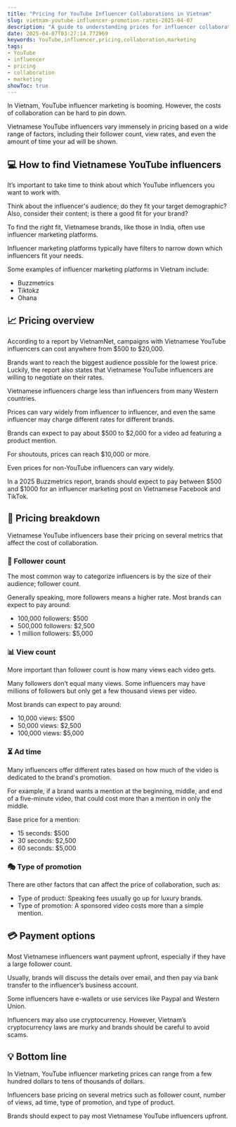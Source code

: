 ```yaml
---
title: "Pricing for YouTube Influencer Collaborations in Vietnam"
slug: vietnam-youtube-influencer-promotion-rates-2025-04-07
description: "A guide to understanding prices for influencer collaborations on YouTube in Vietnam."
date: 2025-04-07T03:27:14.772969
keywords: YouTube,influencer,pricing,collaboration,marketing
tags:
- YouTube
- influencer
- pricing
- collaboration
- marketing
showToc: true
---
```


In Vietnam, YouTube influencer marketing is booming. However, the costs of collaboration can be hard to pin down. 

Vietnamese YouTube influencers vary immensely in pricing based on a wide range of factors, including their follower count, view rates, and even the amount of time your ad will be shown. 

## 💻 How to find Vietnamese YouTube influencers

It’s important to take time to think about which YouTube influencers you want to work with. 

Think about the influencer's audience; do they fit your target demographic? Also, consider their content; is there a good fit for your brand? 

To find the right fit, Vietnamese brands, like those in India, often use influencer marketing platforms. 

Influencer marketing platforms typically have filters to narrow down which influencers fit your needs. 

Some examples of influencer marketing platforms in Vietnam include:

- Buzzmetrics
- Tiktokz
- Ohana

## 📈 Pricing overview

According to a report by VietnamNet, campaigns with Vietnamese YouTube influencers can cost anywhere from $500 to $20,000. 

Brands want to reach the biggest audience possible for the lowest price. Luckily, the report also states that Vietnamese YouTube influencers are willing to negotiate on their rates. 

Vietnamese influencers charge less than influencers from many Western countries. 

Prices can vary widely from influencer to influencer, and even the same influencer may charge different rates for different brands. 

Brands can expect to pay about $500 to $2,000 for a video ad featuring a product mention. 

For shoutouts, prices can reach $10,000 or more. 

Even prices for non-YouTube influencers can vary widely. 

In a 2025 Buzzmetrics report, brands should expect to pay between $500 and $1000 for an influencer marketing post on Vietnamese Facebook and TikTok. 

## 📩 Pricing breakdown

Vietnamese YouTube influencers base their pricing on several metrics that affect the cost of collaboration. 

### 📜 Follower count

The most common way to categorize influencers is by the size of their audience; follower count. 

Generally speaking, more followers means a higher rate. Most brands can expect to pay around: 

- 100,000 followers: $500
- 500,000 followers: $2,500
- 1 million followers: $5,000

### 📊 View count

More important than follower count is how many views each video gets. 

Many followers don’t equal many views. Some influencers may have millions of followers but only get a few thousand views per video. 

Most brands can expect to pay around:

- 10,000 views: $500
- 50,000 views: $2,500
- 100,000 views: $5,000

### ⏳ Ad time

Many influencers offer different rates based on how much of the video is dedicated to the brand's promotion. 

For example, if a brand wants a mention at the beginning, middle, and end of a five-minute video, that could cost more than a mention in only the middle. 

Base price for a mention:

- 15 seconds: $500
- 30 seconds: $2,500
- 60 seconds: $5,000

### 🎭 Type of promotion

There are other factors that can affect the price of collaboration, such as: 

- Type of product: Speaking fees usually go up for luxury brands. 
- Type of promotion: A sponsored video costs more than a simple mention. 

## 💳 Payment options

Most Vietnamese influencers want payment upfront, especially if they have a large follower count. 

Usually, brands will discuss the details over email, and then pay via bank transfer to the influencer’s business account. 

Some influencers have e-wallets or use services like Paypal and Western Union. 

Influencers may also use cryptocurrency. However, Vietnam’s cryptocurrency laws are murky and brands should be careful to avoid scams. 

## 💡 Bottom line 

In Vietnam, YouTube influencer marketing prices can range from a few hundred dollars to tens of thousands of dollars. 

Influencers base pricing on several metrics such as follower count, number of views, ad time, type of promotion, and type of product. 

Brands should expect to pay most Vietnamese YouTube influencers upfront.